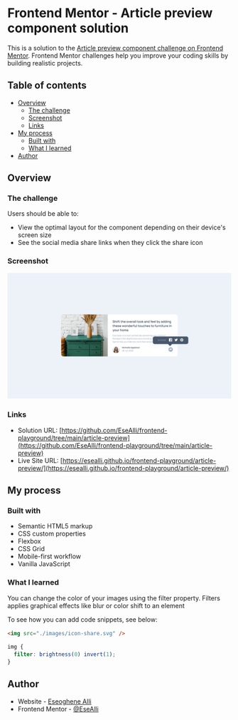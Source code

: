 # Frontend Mentor - Article preview component solution

This is a solution to the [Article preview component challenge on Frontend Mentor](https://www.frontendmentor.io/challenges/article-preview-component-dYBN_pYFT). Frontend Mentor challenges help you improve your coding skills by building realistic projects.

## Table of contents

- [Overview](#overview)
  - [The challenge](#the-challenge)
  - [Screenshot](#screenshot)
  - [Links](#links)
- [My process](#my-process)
  - [Built with](#built-with)
  - [What I learned](#what-i-learned)
- [Author](#author)

## Overview

### The challenge

Users should be able to:

- View the optimal layout for the component depending on their device's screen size
- See the social media share links when they click the share icon

### Screenshot

![](./screenshot.PNG)

### Links

- Solution URL: [https://github.com/EseAlli/frontend-playground/tree/main/article-preview](https://github.com/EseAlli/frontend-playground/tree/main/article-preview)
- Live Site URL: [https://esealli.github.io/frontend-playground/article-preview/](https://esealli.github.io/frontend-playground/article-preview/)

## My process

### Built with

- Semantic HTML5 markup
- CSS custom properties
- Flexbox
- CSS Grid
- Mobile-first workflow
- Vanilla JavaScript

### What I learned

You can change the color of your images using the filter property. Filters applies graphical effects like blur or color shift to an element

To see how you can add code snippets, see below:

```html
<img src="./images/icon-share.svg" />
```

```css
img {
  filter: brightness(0) invert(1);
}
```

## Author

- Website - [Eseoghene Alli](https://esealli.github.io/)
- Frontend Mentor - [@EseAlli](https://www.frontendmentor.io/profile/EseAlli)
